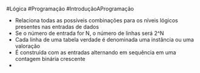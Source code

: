 #Lógica #Programação #IntroduçãoAProgramação 


- Relaciona todas as possíveis combinações para os níveis lógicos presentes nas entradas de dados
- Se o número de entrada for N, o número de linhas será 2^N
- Cada linha de uma tabela verdade é denominada uma instância ou uma valoração
- É construída com as entradas alternando em sequência em uma contagem binária crescente
- 